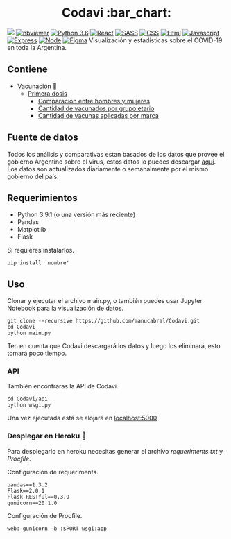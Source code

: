 <div align="center">
  <h1>Codavi :bar_chart:</h1>
</div>

[![](https://img.shields.io/badge/License-GPLv3-red.svg)](https://github.com/manucabral/COVID-19-Davi/blob/main/LICENSE)
[![nbviewer](https://img.shields.io/badge/jupyter_notebook-nbviewer-black.svg?style=flat-square)](https://nbviewer.jupyter.org/github/manucabral/Codavi/blob/main/Vacunación/DOSIS1-MasculineAndFeminineComparative.ipynb)
[![Python 3.6](https://img.shields.io/badge/python-3.9.1-blue.svg)](https://www.python.org/downloads/release/python-360/)
[![React](https://img.shields.io/badge/-React-black?style=for-the-badge&logo=React)](https://es.reactjs.org/)
[![SASS](https://img.shields.io/badge/-sass-white?style=for-the-badge&logo=sass)](https://sass-lang.com/)
[![CSS](https://img.shields.io/badge/-css-lightblue?style=for-the-badge&logo=css3)](https://developer.mozilla.org/es/docs/Web/CSS)
[![Html](https://img.shields.io/badge/-html-black?style=for-the-badge&logo=html5)](https://developer.mozilla.org/es/docs/Web/HTML)
[![Javascript](https://img.shields.io/badge/-Javascript-critical?style=for-the-badge&logo=Javascript)](https://developer.mozilla.org/es/docs/Web/JavaScript)
[![Express](https://img.shields.io/badge/-express-black?style=for-the-badge&logo=express)](https://expressjs.com/es/)
[![Node](https://img.shields.io/badge/-Node-black?style=for-the-badge&logo=Node.js)](https://nodejs.org/es/)
[![Figma](https://img.shields.io/badge/-Figma-white?style=for-the-badge&logo=figma)](https://figma.com/)
Visualización y estadísticas sobre el COVID-19 en toda la Argentina.

## Contiene
- [Vacunación](https://github.com/manucabral/Codavi/tree/main/Vacunación) :test_tube:
  - [Primera dosis](https://github.com/manucabral/Codavi/tree/main/Vacunación/Primera%20dosis)
    - [Comparación entre hombres y mujeres](https://github.com/manucabral/Codavi/blob/main/Vacunación/Primera%20dosis/DOSIS1-MasculineAndFeminineComparative.ipynb)
    - [Cantidad de vacunados por grupo etario](https://github.com/manucabral/Codavi/blob/main/Vacunación/Primera%20dosis/DOSIS1-GrupoEtarioComparativa.ipynb)
    - [Cantidad de vacunas aplicadas por marca](https://github.com/manucabral/Codavi/blob/main/Vacunación/Primera%20dosis/DOSIS1-VacunasAplicadas.ipynb)

## Fuente de datos
Todos los análisis y comparativas estan basados de los datos que provee el gobierno Argentino sobre el virus, estos datos lo puedes descargar [aquí](https://datos.gob.ar/dataset/salud-vacunas-contra-covid-19-dosis-aplicadas-republica-argentina---registro-desagregado).
Los datos son actualizados diariamente o semanalmente por el mismo gobierno del país.

## Requerimientos
- Python 3.9.1 (o una versión más reciente)
- Pandas
- Matplotlib
- Flask

Si requieres instalarlos.
```
pip install 'nombre'
```

## Uso
Clonar y ejecutar el archivo main.py, o también puedes usar Jupyter Notebook para la visualización de datos.
```
git clone --recursive https://github.com/manucabral/Codavi.git
cd Codavi
python main.py
```
Ten en cuenta que Codavi descargará los datos y luego los eliminará, esto tomará poco tiempo.

### API
También encontraras la API de Codavi.
```
cd Codavi/api
python wsgi.py
```
Una vez ejecutada está se alojará en [localhost:5000](http://localhot:5000)

### Desplegar en Heroku :rocket:
Para desplegarlo en heroku necesitas generar el archivo _requeriments.txt_ y _Procfile_.

Configuración de requeriments.
```
pandas==1.3.2
Flask==2.0.1
Flask-RESTful==0.3.9
gunicorn==20.1.0
```

Configuración de Procfile.
```
web: gunicorn -b :$PORT wsgi:app
```
